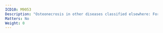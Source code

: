 ```yaml
---
ICD10: M9053
Description: "Osteonecrosis in other diseases classified elsewhere: Forearm"
Matters: No
Weight: 0
---
```


